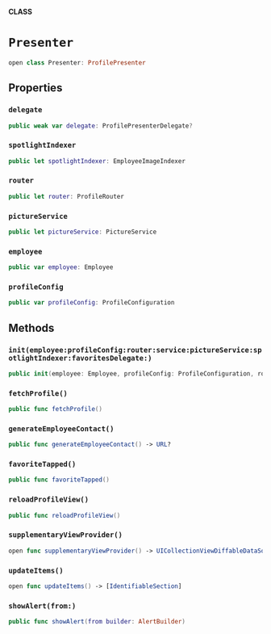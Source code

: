 **CLASS**

# `Presenter`

```swift
open class Presenter: ProfilePresenter
```

## Properties
### `delegate`

```swift
public weak var delegate: ProfilePresenterDelegate?
```

### `spotlightIndexer`

```swift
public let spotlightIndexer: EmployeeImageIndexer
```

### `router`

```swift
public let router: ProfileRouter
```

### `pictureService`

```swift
public let pictureService: PictureService
```

### `employee`

```swift
public var employee: Employee
```

### `profileConfig`

```swift
public var profileConfig: ProfileConfiguration
```

## Methods
### `init(employee:profileConfig:router:service:pictureService:spotlightIndexer:favoritesDelegate:)`

```swift
public init(employee: Employee, profileConfig: ProfileConfiguration, router: ProfileRouter, service: EmployeeDetailsService, pictureService: PictureService, spotlightIndexer: EmployeeImageIndexer, favoritesDelegate: FavouritesDelegate? = nil)
```

### `fetchProfile()`

```swift
public func fetchProfile()
```

### `generateEmployeeContact()`

```swift
public func generateEmployeeContact() -> URL?
```

### `favoriteTapped()`

```swift
public func favoriteTapped()
```

### `reloadProfileView()`

```swift
public func reloadProfileView()
```

### `supplementaryViewProvider()`

```swift
open func supplementaryViewProvider() -> UICollectionViewDiffableDataSource<IdentifiableSection, IdentifiableItem>.SupplementaryViewProvider?
```

### `updateItems()`

```swift
open func updateItems() -> [IdentifiableSection]
```

### `showAlert(from:)`

```swift
public func showAlert(from builder: AlertBuilder)
```
